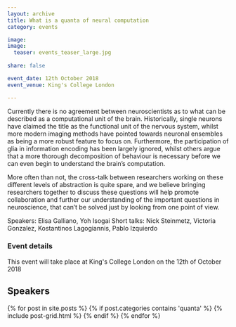 ```yaml
---
layout: archive
title: What is a quanta of neural computation
category: events

image:
image:
  teaser: events_teaser_large.jpg
  
share: false

event_date: 12th October 2018
event_venue: King's College London

---
```


Currently there is no agreement between neuroscientists as to what can be described as a computational
 unit of the brain. Historically, single neurons have claimed the title as the functional
  unit of the nervous system, whilst more modern imaging methods have pointed towards neuronal
   ensembles as being a more robust feature to focus on. Furthermore, the participation of glia
    in information encoding has been largely ignored, whilst others argue that a more thorough
     decomposition of behaviour is necessary before we can even begin to understand the brain’s
      computation.

More often than not, the cross-talk between researchers working on these different levels
 of abstraction is quite spare, and we believe bringing researchers together to discuss these
  questions will help promote collaboration and further our understanding of the important questions
   in neuroscience, that can’t be solved just by looking from one point of view.
   
   
Speakers: Elisa Galliano, Yoh Isogai
Short talks: Nick Steinmetz, Victoria Gonzalez, Kostantinos Lagogiannis, Pablo Izquierdo


### Event details
This event will take place at King's College London on the 12th of October 2018

## Speakers
<div style="width: 100%; height:25%;">
<div class="tiles-square">
  {% for post in site.posts %}
    {% if post.categories contains 'quanta' %}
    {% include post-grid.html %}
    {% endif %}
  {% endfor %}
</div><!-- /.tiles -->
</div>





